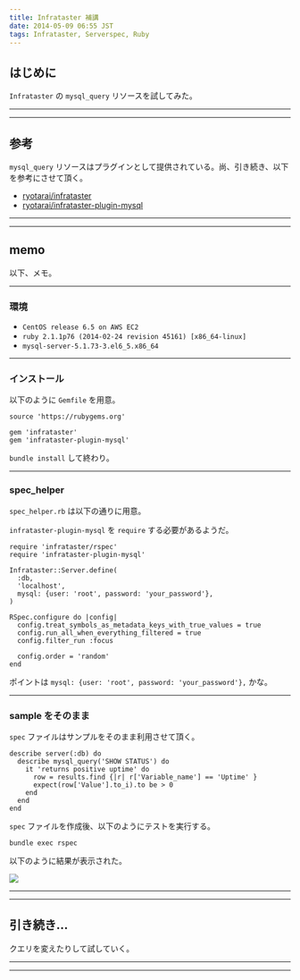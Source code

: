 ```yaml
---
title: Infrataster 補講
date: 2014-05-09 06:55 JST
tags: Infrataster, Serverspec, Ruby
---
```


<H2>はじめに</H2>

`Infrataster` の `mysql_query` リソースを試してみた。

***
***

<H2>参考</H2>

`mysql_query` リソースはプラグインとして提供されている。尚、引き続き、以下を参考にさせて頂く。

 * [ryotarai/infrataster](https://github.com/ryotarai/infrataster)
 * [ryotarai/infrataster-plugin-mysql](https://github.com/ryotarai/infrataster-plugin-mysql)

***
***

<H2>memo</H2>

以下、メモ。

***

<H3>環境</H3>

 * `CentOS release 6.5 on AWS EC2`
 * `ruby 2.1.1p76 (2014-02-24 revision 45161) [x86_64-linux]`
 * `mysql-server-5.1.73-3.el6_5.x86_64`

***

<H3>インストール</H3>

以下のように `Gemfile` を用意。

~~~
source 'https://rubygems.org'

gem 'infrataster'
gem 'infrataster-plugin-mysql'
~~~

`bundle install` して終わり。

***

<H3>spec_helper</H3>

`spec_helper.rb` は以下の通りに用意。

`infrataster-plugin-mysql` を `require` する必要があるようだ。

~~~~
require 'infrataster/rspec'
require 'infrataster-plugin-mysql'

Infrataster::Server.define(
  :db,
  'localhost',
  mysql: {user: 'root', password: 'your_password'},
)

RSpec.configure do |config|
  config.treat_symbols_as_metadata_keys_with_true_values = true
  config.run_all_when_everything_filtered = true
  config.filter_run :focus

  config.order = 'random'
end
~~~~

ポイントは `mysql: {user: 'root', password: 'your_password'},` かな。

***

<H3>sample をそのまま</H3>

`spec` ファイルはサンプルをそのまま利用させて頂く。

~~~~
describe server(:db) do
  describe mysql_query('SHOW STATUS') do
    it 'returns positive uptime' do
      row = results.find {|r| r['Variable_name'] == 'Uptime' }
      expect(row['Value'].to_i).to be > 0
    end
  end
end
~~~~

`spec` ファイルを作成後、以下のようにテストを実行する。

~~~~
bundle exec rspec
~~~~

以下のように結果が表示された。

![](images/2014050810.png)

***
***

<H2>引き続き...</H2>

クエリを変えたりして試していく。

***
***
